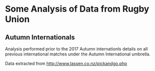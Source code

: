 # Some Analysis of Data from Rugby Union

## Autumn Internationals

Analysis performed prior to the 2017 Autumn internationls details on all previous international matches under the Autumn International umbrella. 

Data extracted from http://www.lassen.co.nz/pickandgo.php